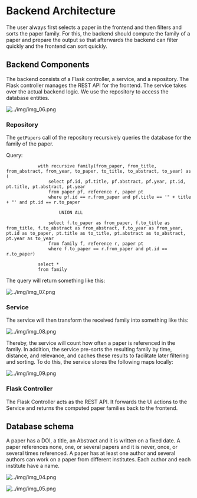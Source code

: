 # Backend Architecture
The user always first selects a paper in the frontend and then filters and sorts the paper family. 
For this, the backend should compute the family of a paper and prepare the output so that afterwards the backend can 
filter quickly and the frontend can sort quickly. 

## Backend Components
The backend consists of a Flask controller, a service, and a repository. 
The Flask controller manages the REST API for the frontend. 
The service takes over the actual backend logic. 
We use the repository to access the database entities. 

![../img/img_06.png](../img/img_15.png)

### Repository
The `getPapers` call of the repository recursively queries the database for the family of the paper.

Query: 
                
                with recursive family(from_paper, from_title, from_abstract, from_year, to_paper, to_title, to_abstract, to_year) as (
                	select pf.id, pf.title, pf.abstract, pf.year, pt.id, pt.title, pt.abstract, pt.year
                    from paper pf, reference r, paper pt
                    where pf.id == r.from_paper and pf.title == '" + title + "' and pt.id == r.to_paper
                            
                    	UNION ALL
                  
                    select f.to_paper as from_paper, f.to_title as from_title, f.to_abstract as from_abstract, f.to_year as from_year, pt.id as to_paper, pt.title as to_title, pt.abstract as to_abstract, pt.year as to_year
                    from family f, reference r, paper pt
                    where f.to_paper == r.from_paper and pt.id == r.to_paper)
                            
                select *
                from family
                
The query will return something like this:

![../img/img_07.png](../img/img_16.png)

### Service
The service will then transform the received family into something like this:

![../img/img_08.png](../img/img_17.png)

Thereby, the service will count how often a paper is referenced in the family.
In addition, the service pre-sorts the resulting family by time, distance, and relevance, and caches these results to 
facilitate later filtering and sorting. To do this, the service stores the following maps locally:

![../img/img_09.png](../img/img_18.png)

### Flask Controller
The Flask Controller acts as the REST API. 
It forwards the UI actions to the Service and returns the computed paper families back to the frontend.


## Database schema
A paper has a DOI, a title, an Abstract and it is written on a fixed date. 
A paper references none, one, or several papers and it is never, once, or several times referenced. 
A paper has at least one author and several authors can work on a paper from different institutes. 
Each author and each institute have a name.

![../img/img_04.png](../img/img_13.png)

![../img/img_05.png](../img/img_14.png)
